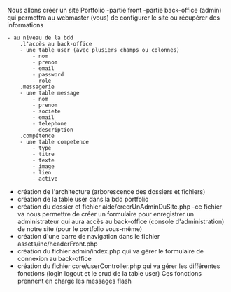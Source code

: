 Nous allons créer un site Portfolio
    -partie front
    -partie back-office (admin) qui permettra au webmaster (vous) de configurer le site ou récupérer des informations

    - au niveau de la bdd
        .l'accès au back-office
        - une table user (avec plusiers champs ou colonnes)
            - nom
            - prenom
            - email
            - password
            - role
        .messagerie
        - une table message
            - nom
            - prenom
            - societe
            - email
            - telephone
            - description
        .compétence
        - une table competence
            - type
            - titre
            - texte
            - image
            - lien
            - active
        

* création de l'architecture (arborescence des dossiers et fichiers)
* création de la table user dans la bdd portfolio
* création du dossier et fichier aide/creerUnAdminDuSite.php
    -ce fichier va nous permettre de créer un formulaire pour enregistrer un administrateur qui aura accès au back-office (console d'administration) de notre site (pour le portfolio vous-même)
* création d'une barre de navigation dans le fichier assets/inc/headerFront.php
* création du fichier admin/index.php qui va gérer le formulaire de connexion au back-office
* création du fichier core/userController.php qui va gérer les différentes fonctions (login logout et le crud de la table user)
Ces fonctions prennent en charge les messages flash



